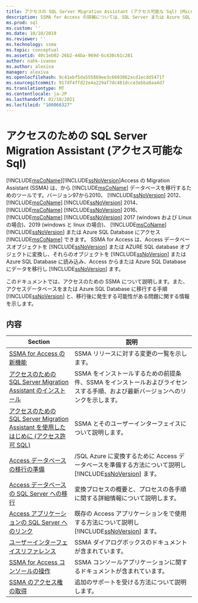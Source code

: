 ```yaml
---
title: アクセスの SQL Server Migration Assistant (アクセス可能な Sql) |Microsoft Docs
description: SSMA for Access の詳細については、SQL Server または Azure SQL Database にアクセスデータベースを移行するための詳細な手順に関するページを参照してください。
ms.prod: sql
ms.custom: ''
ms.date: 10/10/2019
ms.reviewer: ''
ms.technology: ssma
ms.topic: conceptual
ms.assetid: 40c1eb02-26b2-44ba-969d-6c430c61c281
author: nahk-ivanov
ms.author: alexiva
manager: alexiva
ms.openlocfilehash: 9c41ebf5da555869ee3c6603062acd1ecdd5471f
ms.sourcegitcommit: 917df4ffd22e4a229af7dc481dcce3ebba0aa4d7
ms.translationtype: MT
ms.contentlocale: ja-JP
ms.lasthandoff: 02/10/2021
ms.locfileid: "100066327"
---
```

# <a name="sql-server-migration-assistant-for-access-accesstosql"></a>アクセスのための SQL Server Migration Assistant (アクセス可能な Sql)

[!INCLUDE[msCoName](../../includes/msconame_md.md)][!INCLUDE[ssNoVersion](../../includes/ssnoversion-md.md)]Access の Migration Assistant (SSMA) は、から [!INCLUDE[msCoName](../../includes/msconame_md.md)] データベースを移行するためのツールです。バージョン97から2010、 [!INCLUDE[ssNoVersion](../../includes/ssnoversion-md.md)] 2012、 [!INCLUDE[msCoName](../../includes/msconame_md.md)] [!INCLUDE[ssNoVersion](../../includes/ssnoversion-md.md)] 2014、 [!INCLUDE[msCoName](../../includes/msconame_md.md)] [!INCLUDE[ssNoVersion](../../includes/ssnoversion-md.md)] 2016、 [!INCLUDE[msCoName](../../includes/msconame_md.md)] [!INCLUDE[ssNoVersion](../../includes/ssnoversion-md.md)] 2017 (windows および Linux の場合)、2019 (windows と linux の場合)、 [!INCLUDE[msCoName](../../includes/msconame_md.md)] [!INCLUDE[ssNoVersion](../../includes/ssnoversion-md.md)] または Azure SQL Database にアクセス [!INCLUDE[msCoName](../../includes/msconame_md.md)] できます。 SSMA for Access は、Access データベースオブジェクトを [!INCLUDE[ssNoVersion](../../includes/ssnoversion-md.md)] または AZURE SQL database オブジェクトに変換し、それらのオブジェクトを [!INCLUDE[ssNoVersion](../../includes/ssnoversion-md.md)] または Azure SQL Database に読み込み、Access からまたは Azure SQL Database にデータを移行し [!INCLUDE[ssNoVersion](../../includes/ssnoversion-md.md)] ます。
  
このドキュメントでは、アクセスのための SSMA について説明します。また、アクセスデータベースをまたは Azure SQL Database に移行する手順 [!INCLUDE[ssNoVersion](../../includes/ssnoversion-md.md)] と、移行後に発生する可能性がある問題に関する情報を示します。  
  
## <a name="contents"></a>内容  
  
|Section|説明|
|-----------|---------------|
|[SSMA for Access の新機能](./what-s-new-in-ssma-for-access-accesstosql.md)|SSMA リリースに対する変更の一覧を示します。|  
|[アクセスのための SQL Server Migration Assistant のインストール](installing-sql-server-migration-assistant-for-access-accesstosql.md)|SSMA をインストールするための前提条件、SSMA をインストールおよびライセンスする手順、および最新バージョンへのリンクを示します。|  
|[アクセスのための SQL Server Migration Assistant を使用したはじめに &#40;アクセス許可 SQL&#41;](../../ssma/access/getting-started-with-sql-server-migration-assistant-for-access-accesstosql.md)|SSMA とそのユーザーインターフェイスについて説明します。|  
|[Access データベースの移行の準備](preparing-access-databases-for-migration-accesstosql.md)|/SQL Azure に変換するために Access データベースを準備する方法について説明し [!INCLUDE[ssNoVersion](../../includes/ssnoversion-md.md)] ます。|  
|[Access データベースの SQL Server への移行](migrating-access-databases-to-sql-server-azure-sql-db-accesstosql.md)|変換プロセスの概要と、プロセスの各手順に関する詳細情報について説明します。|  
|[Access アプリケーションの SQL Server へのリンク](linking-access-applications-to-sql-server-azure-sql-db-accesstosql.md)|既存の Access アプリケーションをで使用する方法について説明し [!INCLUDE[ssNoVersion](../../includes/ssnoversion-md.md)] ます。|  
|[ユーザーインターフェイスリファレンス](user-interface-reference-accesstosql.md)|SSMA ダイアログボックスのドキュメントが含まれています。|  
|[SSMA for Access コンソールの操作](working-with-ssma-for-access-console-accesstosql.md)|SSMA コンソールアプリケーションに関するドキュメントが含まれています。|  
|[SSMA のアクセス権の取得](../sql-server-migration-assistant.md)|追加のサポートを受ける方法について説明します。|